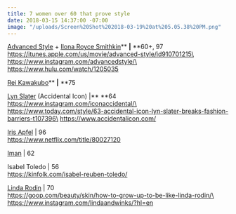```yaml
---
title: 7 women over 60 that prove style
date: 2018-03-15 14:37:00 -07:00
image: "/uploads/Screen%20Shot%202018-03-19%20at%205.05.38%20PM.png"
---
```



[Advanced Style](https://www.instagram.com/advancedstyle/) \+ [Ilona Royce Smithkin](https://www.instagram.com/ilonaroycesmithkin/)** **|** **60\+, 97\
https://itunes.apple.com/us/movie/advanced-style/id910701215\
https://www.instagram.com/advancedstyle/\
https://www.hulu.com/watch/1205035

[Rei Kawakubo](https://www.instagram.com/commedesgarcons/)** **|** **75

[Lyn Slater](https://www.instagram.com/iconaccidental/) (Accidental Icon) |** **64\
https://www.instagram.com/iconaccidental/\
https://www.today.com/style/63-accidental-icon-lyn-slater-breaks-fashion-barriers-t107396\
https://www.accidentalicon.com/

[Iris Apfel](https://www.instagram.com/iris.apfel/) | 96\
https://www.netflix.com/title/80027120

[Iman](https://www.instagram.com/the_real_iman/) | 62

Isabel Toledo | 56\
https://kinfolk.com/isabel-reuben-toledo/

[Linda Rodin](https://www.instagram.com/lindaandwinks/) | 70\
https://goop.com/beauty/skin/how-to-grow-up-to-be-like-linda-rodin/\
https://www.instagram.com/lindaandwinks/?hl=en